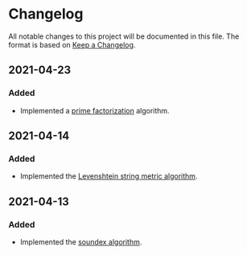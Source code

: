 # Changelog
All notable changes to this project will be documented in this file.
The format is based on [Keep a Changelog][keepachangelog].

## 2021-04-23
### Added
- Implemented a [prime factorization][1] algorithm.

## 2021-04-14
### Added
- Implemented the [Levenshtein string metric algorithm][2].

## 2021-04-13
### Added
- Implemented the [soundex algorithm][3].

[1]: https://www.mathsisfun.com/prime-factorization.html
[2]: https://en.wikipedia.org/wiki/Levenshtein_distance
[3]: https://en.wikipedia.org/wiki/Soundex
[keepachangelog]: https://keepachangelog.com/en/1.0.0/
